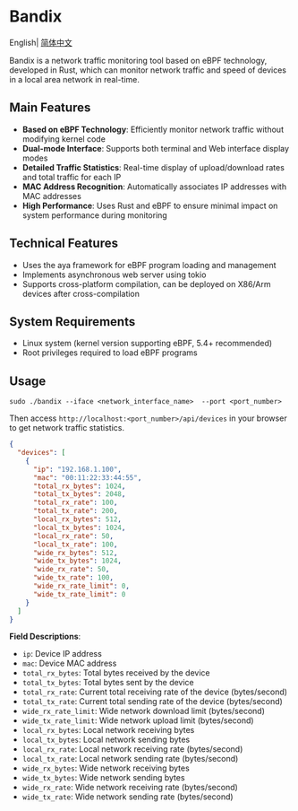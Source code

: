 # Bandix

English| [简体中文](README.zh.md)

Bandix is a network traffic monitoring tool based on eBPF technology, developed in Rust, which can monitor network traffic and speed of devices in a local area network in real-time.

## Main Features

- **Based on eBPF Technology**: Efficiently monitor network traffic without modifying kernel code
- **Dual-mode Interface**: Supports both terminal and Web interface display modes
- **Detailed Traffic Statistics**: Real-time display of upload/download rates and total traffic for each IP
- **MAC Address Recognition**: Automatically associates IP addresses with MAC addresses
- **High Performance**: Uses Rust and eBPF to ensure minimal impact on system performance during monitoring

## Technical Features

- Uses the aya framework for eBPF program loading and management
- Implements asynchronous web server using tokio
- Supports cross-platform compilation, can be deployed on X86/Arm devices after cross-compilation

## System Requirements

- Linux system (kernel version supporting eBPF, 5.4+ recommended)
- Root privileges required to load eBPF programs

## Usage

```shell
sudo ./bandix --iface <network_interface_name>  --port <port_number>
```
Then access `http://localhost:<port_number>/api/devices` in your browser to get network traffic statistics.

```json
{
  "devices": [
    {
      "ip": "192.168.1.100",
      "mac": "00:11:22:33:44:55",
      "total_rx_bytes": 1024,
      "total_tx_bytes": 2048,
      "total_rx_rate": 100,
      "total_tx_rate": 200,
      "local_rx_bytes": 512,
      "local_tx_bytes": 1024,
      "local_rx_rate": 50,
      "local_tx_rate": 100,
      "wide_rx_bytes": 512,
      "wide_tx_bytes": 1024,
      "wide_rx_rate": 50,
      "wide_tx_rate": 100,
      "wide_rx_rate_limit": 0,
      "wide_tx_rate_limit": 0
    }
  ]
}
```

**Field Descriptions**:
- `ip`: Device IP address
- `mac`: Device MAC address
- `total_rx_bytes`: Total bytes received by the device
- `total_tx_bytes`: Total bytes sent by the device
- `total_rx_rate`: Current total receiving rate of the device (bytes/second)
- `total_tx_rate`: Current total sending rate of the device (bytes/second)
- `wide_rx_rate_limit`: Wide network download limit (bytes/second)
- `wide_tx_rate_limit`: Wide network upload limit (bytes/second)
- `local_rx_bytes`: Local network receiving bytes
- `local_tx_bytes`: Local network sending bytes
- `local_rx_rate`: Local network receiving rate (bytes/second)
- `local_tx_rate`: Local network sending rate (bytes/second)
- `wide_rx_bytes`: Wide network receiving bytes
- `wide_tx_bytes`: Wide network sending bytes
- `wide_rx_rate`: Wide network receiving rate (bytes/second)
- `wide_tx_rate`: Wide network sending rate (bytes/second) 